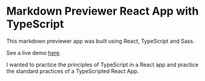 # Markdown Previewer React App with TypeScript

This markdown previewer app was built using React, TypeScript and Sass.

See a live demo [here](https://synerjay.github.io/markdown-prev-typescript/).

I wanted to practice the principles of TypeScript in a React app and practice the standard practices of a TypeScripted React App.
